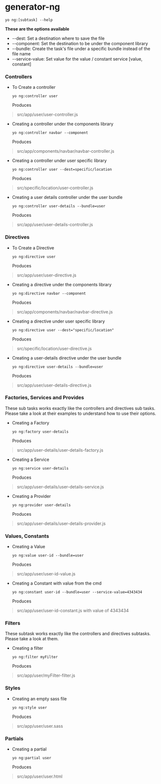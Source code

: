 # generator-ng

```
yo ng:[subtask] --help
```

**These are the options available**

  * --dest: Set a destination where to save the file
  * --component: Set the destination to be under the component library
  * --bundle: Create the task's file under a specific bundle instead of the file name
  * --service-value: Set value for the value / constant service [value, constant]
  
### Controllers

* To Create a controller 

  ```
  yo ng:controller user
  ```
  
  Produces 
> src/app/user/user-controller.js

* Creating a controller under the components library

  ```
  yo ng:controller navbar --component
  ```
  
  Produces 
>src/app/components/navbar/navbar-controller.js


* Creating a controller under user specific library 

  ```
  yo ng:controller user --dest=specific/location
  ``` 
  
  Produces 
>src/specific/location/user-controller.js
  
* Creating a user details controller under the user bundle 

  ```
  yo ng:controller user-details --bundle=user
  ``` 
  
  Produces 
>src/app/user/user-details-controller.js


### Directives

* To Create a Directive 

  ```
  yo ng:directive user
  ```
  
  Produces 
> src/app/user/user-directive.js

* Creating a directive under the components library

  ```
  yo ng:directive navbar --component
  ```
  
  Produces 
>src/app/components/navbar/navbar-directive.js

* Creating a directive under user specific library 

  ```
  yo ng:directive user --dest="specific/location"
  ``` 
  
  Produces 
>src/specific/location/user-directive.js

* Creating a user-details directive under the user bundle 

  ```
  yo ng:directive user-details --bundle=user
  ``` 
  
  Produces 
>src/app/user/user-details-directive.js

### Factories, Services and Provides

These sub tasks works exactly like the controllers and directives sub tasks.
Please take a look at their examples to understand how to use their options.

* Creating a Factory 

  ```
  yo ng:factory user-details
  ``` 
  
  Produces 
>src/app/user-details/user-details-factory.js

* Creating a Service 

  ```
  yo ng:service user-details
  ``` 
  
  Produces 
>src/app/user-details/user-details-service.js

* Creating a Provider 

  ```
  yo ng:provider user-details
  ``` 
  
  Produces 
>src/app/user-details/user-details-provider.js

### Values, Constants

* Creating a Value 

  ```
  yo ng:value user-id --bundle=user
  ``` 
  
  Produces 
>src/app/user/user-id-value.js

* Creating a Constant with value from the cmd

  ```
  yo ng:constant user-id --bundle=user --service-value=4343434
  ``` 
  
  Produces 
>src/app/user/user-id-constant.js with value of 4343434

### Filters

These subtask works exactly like the controllers and directives subtasks.
Please take a look at them.

* Creating a filter

  ```
  yo ng:filter myFilter
  ``` 
  
  Produces 
>src/app/user/myFilter-filter.js

### Styles

* Creating an empty sass file 
  
  ```
  yo ng:style user
  ```
  
  Produces 
>src/app/user/user.sass

### Partials

* Creating a partial 
  
  ```
  yo ng:partial user
  ```
  
  Produces 
>src/app/user/user.html
